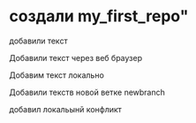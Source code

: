 # создали my_first_repo" 
добавили текст 

Добавили текст через веб браузер

Добавим текст локально

Добавили текств новой ветке newbranch

добавил локальынй конфликт
